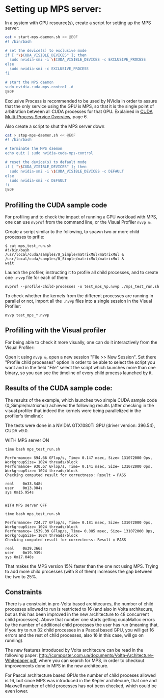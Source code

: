 # Setting up MPS server:

In a system with GPU resource(s), create a script for setting up the MPS server:
```bash
cat > start-mps-daemon.sh << @EOF
#! /bin/bash

# set the device(s) to exclusive mode
if [ "\$CUDA_VISIBLE_DEVICES" ]; then
  sudo nvidia-smi -i \$CUDA_VISIBLE_DEVICES -c EXCLUSIVE_PROCESS
else
  sudo nvidia-smi -c EXCLUSIVE_PROCESS
fi

# start the MPS daemon
sudo nvidia-cuda-mps-control -d
@EOF
```
Exclusive Process is recommended to be used by NVidia in order to assure that the only service using the GPU is MPS, so that it is the single point of arbitration between all CUDA processes for that GPU.
Explained in [CUDA Multi-Process Service Overview](https://docs.nvidia.com/deploy/pdf/CUDA_Multi_Process_Service_Overview.pdf), page 6.

Also create a script to shut the MPS server down:
```bash
cat > stop-mps-daemon.sh << @EOF
#! /bin/bash

# terminate the MPS daemon
echo quit | sudo nvidia-cuda-mps-control

# reset the device(s) to default mode
if [ "\$CUDA_VISIBLE_DEVICES" ]; then
  sudo nvidia-smi -i \$CUDA_VISIBLE_DEVICES -c DEFAULT
else
  sudo nvidia-smi -c DEFAULT
fi
@EOF
```


## Profilling the CUDA sample code

For profiling and to check the impact of running a GPU workload with MPS, one can use `nvprof` from the command line, or the Visual Profiler `nvvp &`.

Create a script similar to the following, to spawn two or more child processes to prifle:
```
$ cat mps_test_run.sh 
#!/bin/bash
/usr/local/cuda/samples/0_Simple/matrixMul/matrixMul &
/usr/local/cuda/samples/0_Simple/matrixMul/matrixMul &
wait
```

Launch the profiler, instructing it to profile all child processes, and to create one `.nvvp` file for each of them:
```
nvprof --profile-child-processes -o test_mps_%p.nvvp ./mps_test_run.sh 
```

To check whether the kernels from the different processes are running in parallel or not, import all the `.nvvp` files into a single session in the Visual Profiler:
```
nvvp test_mps_*.nvvp
```

## Profilling with the Visual profiler

For being able to check it more visually, one can do it interactively from the Visual Profiler:

Open it using `nvvp &`, open a new session "File >> New Session".
Set there "Profile child processes" option in order to be able to select the script you want and in the field "File" select the script which launches more than one binary, so you can see the timeline of every child process launched by it.

## Results of the CUDA sample code:

The results of the example, which launches two simple CUDA sample code (0_Simple/matrixmul) achieved the following results (after checking in the visual profiler that indeed the kernels were being parallelized in the profiler's timeline):

The tests were done in a NVIDIA GTX1080Ti GPU (driver version: 396.54), CUDA v9.0. 

WITH MPS server ON

```
time bash mps_test_run.sh

Performance= 894.66 GFlop/s, Time= 0.147 msec, Size= 131072000 Ops, WorkgroupSize= 1024 threads/block
Performance= 930.67 GFlop/s, Time= 0.141 msec, Size= 131072000 Ops, WorkgroupSize= 1024 threads/block
Checking computed result for correctness: Result = PASS

real	0m33.848s
user	0m13.004s
sys	0m15.954s


WITH MPS server OFF

time bash mps_test_run.sh

Performance= 724.77 GFlop/s, Time= 0.181 msec, Size= 131072000 Ops, WorkgroupSize= 1024 threads/block
Performance= 1539.39 GFlop/s, Time= 0.085 msec, Size= 131072000 Ops, WorkgroupSize= 1024 threads/block
Checking computed result for correctness: Result = PASS

real	0m39.366s
user	0m19.939s
sys	0m17.048s
```
 That makes the MPS version 15% faster than the one not using MPS. Trying to add more child processes (with 8 of them) increases the gap between the two to 25%.

## Constraints

There is a constraint in pre-Volta based architecures, the number of child processes allowed to run is restricted to 16 (and also in Volta architecure, but as this has been improved in the new architecture to 48 concurrent child processes). Above that number one starts getting cudaMalloc errors by the number of additional child processes the user has run (meaning that, if you try to run 32 child processes in a Pascal based GPU, you will get 16 errors and the rest of child processes, also 16 in this case, will go on running).

The new features introduced by Volta architecure can be read in the following paper:
http://composter.com.ua/documents/Volta-Architecture-Whitepaper.pdf,
where you can search for MPS, in order to checkout improvements done in MPS in the new architecure.

For Pascal architecture based GPUs the number of child proceses allowed is 16, but since MPS was introduced in the Kepler architecure, that one and Maxwell number of child processes has not been checked, which could be even lower.
